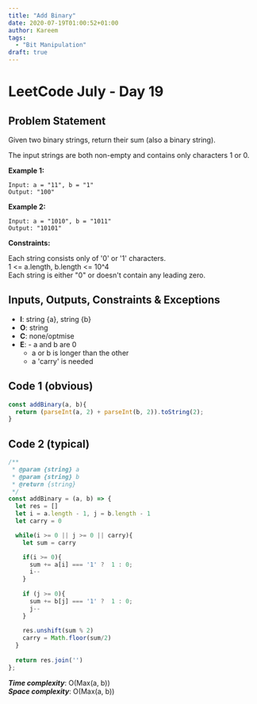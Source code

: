 ```yaml
---
title: "Add Binary"
date: 2020-07-19T01:00:52+01:00
author: Kareem
tags:
  - "Bit Manipulation"
draft: true
---
```


<!-- LeetCode month and day here -->
# LeetCode July - Day 19

## Problem Statement


Given two binary strings, return their sum (also a binary string).

The input strings are both non-empty and contains only characters 1 or 0.

**Example 1:**
```
Input: a = "11", b = "1"
Output: "100"
```
**Example 2:**
```
Input: a = "1010", b = "1011"
Output: "10101"
```

**Constraints:**

Each string consists only of '0' or '1' characters.\
1 <= a.length, b.length <= 10^4\
Each string is either "0" or doesn't contain any leading zero.

## Inputs, Outputs, Constraints & Exceptions
- **I**: string {a}, string {b}
- **O**: string
- **C**: none/optmise
- **E**: - a and b are 0
  - a or b is longer than the other
  - a 'carry' is needed

## Code 1 (obvious)

```js
const addBinary(a, b){
  return (parseInt(a, 2) + parseInt(b, 2)).toString(2);
}
```

## Code 2 (typical)

```js
/**
 * @param {string} a
 * @param {string} b
 * @return {string}
 */
const addBinary = (a, b) => {
  let res = []
  let i = a.length - 1, j = b.length - 1
  let carry = 0

  while(i >= 0 || j >= 0 || carry){
    let sum = carry

    if(i >= 0){
      sum += a[i] === '1' ?  1 : 0;
      i--
    } 
    
    if (j >= 0){
      sum += b[j] === '1' ?  1 : 0;
      j--
    }
    
    res.unshift(sum % 2)
    carry = Math.floor(sum/2)
  }
  
  return res.join('')
};
```

**_Time complexity_**: O(Max(a, b))\
**_Space complexity_**: O(Max(a, b))